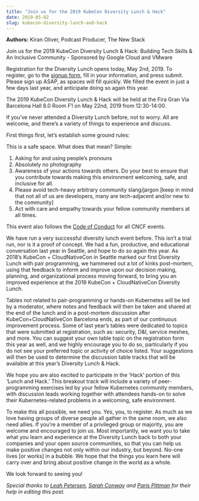 ```yaml
---
title: "Join us for the 2019 KubeCon Diversity Lunch & Hack"
date: 2019-05-02
slug: kubecon-diversity-lunch-and-hack
---
```


**Authors:** Kiran Oliver, Podcast Producer, The New Stack

Join us for the 2019 KubeCon Diversity Lunch & Hack: Building Tech Skills & An Inclusive Community - Sponsored by Google Cloud and VMware

Registration for the Diversity Lunch opens today, May 2nd, 2019. To register, go to the <a href="https://docs.google.com/forms/d/e/1FAIpQLSe98Y4sAZW55z1AKHls_rew6XxGaiEdRm0W5fqempA-8R8s5Q/viewform">signup form</a>, fill in your information, and press submit. Please sign up ASAP, as spaces will fill quickly. We filled the event in just a few days last year, and anticipate doing so again this year.

The 2019 KubeCon Diversity Lunch & Hack will be held at the Fira Gran Via Barcelona Hall 8.0 Room F1 on May 22nd, 2019 from 12:30-14:00.

If you’ve never attended a Diversity Lunch before, not to worry. All are welcome, and there’s a variety of things to experience and discuss.

First things first, let’s establish some ground rules:

This is a safe space. What does that mean? Simple:

1. Asking for and using people’s pronouns
2. Absolutely no photography
3. Awareness of your actions towards others. Do your best to ensure that you contribute towards making this environment welcoming, safe, and inclusive for all.
4. Please avoid tech-heavy arbitrary community slang/jargon [keep in mind that not all of us are developers, many are tech-adjacent and/or new to the community]
5. Act with care and empathy towards your fellow community members at all times.

This event also follows the <a href="https://events.linuxfoundation.org/events/kubecon-cloudnativecon-europe-2019/attend/code-of-conduct/">Code of Conduct</a> for all CNCF events.

We have run a very successful diversity lunch event before. This isn’t a trial run, nor is it a proof of concept. We had a fun, productive, and educational conversation last year in Seattle, and hope to do so again this year. As 2018’s KubeCon + CloudNativeCon in Seattle marked our first Diversity Lunch with pair programming, we hammered out a lot of kinks post-mortem, using that feedback to inform and improve upon our decision making, planning, and organizational process moving forward, to bring you an improved experience at the 2019 KubeCon + CloudNativeCon Diversity Lunch.

Tables not related to pair-programming or hands-on Kubernetes will be led by a moderator, where notes and feedback will then be taken and shared at the end of the lunch and in a post-mortem discussion after KubeCon+CloudNativeCon Barcelona ends, as part of our continuous improvement process. Some of last year’s tables were dedicated to topics that were submitted at registration, such as: security, D&I, service meshes, and more. You can suggest your own table topic on the registration form this year as well, and we highly encourage you to do so, particularly if you do not see your preferred topic or activity of choice listed. Your suggestions will then be used to determine the discussion table tracks that will be available at this year’s Diversity Lunch & Hack.

We hope you are also excited to participate in the ‘Hack’ portion of this ‘Lunch and Hack.’ This breakout track will include a variety of peer-programming exercises led by your fellow Kubernetes community members, with discussion leads working together with attendees hands-on to solve their Kubernetes-related problems in a welcoming, safe environment.

To make this all possible, we need you. Yes, you, to register. As much as we love having groups of diverse people all gather in the same room, we also need allies. If you’re a member of a privileged group or majority, you are welcome and encouraged to join us. Most importantly, we want you to take what you learn and experience at the Diversity Lunch back to both your companies and your open source communities, so that you can help us make positive changes not only within our industry, but beyond. No-one lives [or works] in a bubble. We hope that the things you learn here will carry over and bring about positive change in the world as a whole.

We look forward to seeing you!

_Special thanks to [Leah Petersen](https://www.linkedin.com/in/leahstunts/), [Sarah Conway](https://www.linkedin.com/in/sarah-conway-6166151/) and [Paris Pittman](https://www.linkedin.com/in/parispittman/) for their help in editing this post._ 

